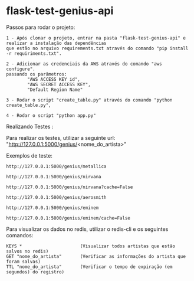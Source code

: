 # flask-test-genius-api

Passos para rodar o projeto:

    1 - Após clonar o projeto, entrar na pasta "flask-test-genius-api" e realizar a instalação das dependências
    que estão no arquivo requirements.txt através do comando "pip install -r requiriments.txt".

    2 - Adicionar as credenciais da AWS através do comando "aws configure".
    passando os parâmetros:
            "AWS ACCESS KEY id",
            "AWS SECRET ACCESS KEY",
            "Default Region Name"

    3 - Rodar o script "create_table.py" através do comando "python create_table.py",
    
    4 - Rodar o script "python app.py"


Realizando Testes :

Para realizar os testes, utilizar a seguinte url: "http://127.0.0.1:5000/genius/<nome_do_artista>"

Exemplos de teste:

    http://127.0.0.1:5000/genius/metallica

    http://127.0.0.1:5000/genius/nirvana

    http://127.0.0.1:5000/genius/nirvana?cache=False

    http://127.0.0.1:5000/genius/aerosmith

    http://127.0.0.1:5000/genius/eminem

    http://127.0.0.1:5000/genius/eminem/cache=False



Para visualizar os dados no redis, utilizar o redis-cli e os seguintes comandos:

    KEYS *                      (Visualizar todos artistas que estão salvos no redis)
    GET "nome_do_artista"       (Verificar as informações do artista que foram salvas) 
    TTL "nome_do_artista"       (Verificar o tempo de expiração (em segundos) do registro) 



